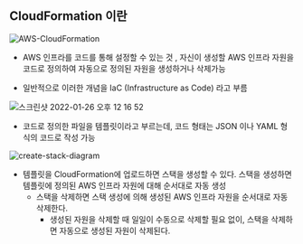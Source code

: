 ## CloudFormation 이란

![AWS-CloudFormation](https://user-images.githubusercontent.com/50399804/151097931-3d351791-e4d2-429e-9c8e-b8424bced67d.png)

- AWS 인프라를 코드를 통해 설정할 수 있는 것 , 자신이 생성할 AWS 인프라 자원을 코드로 정의하여 자동으로 정의된 자원을 생성하거나 삭제가능

  

- 일반적으로 이러한 개념을 IaC (Infrastructure as Code) 라고 부름

  

![스크린샷 2022-01-26 오후 12 16 52](https://user-images.githubusercontent.com/50399804/151098209-9c19c668-cba0-495f-a5ae-a35abc8f961d.png)

- 코드로 정의한 파일을 템플릿이라고 부르는데, 코드 형태는 JSON 이나 YAML 형식의 코드로 작성 가능



![create-stack-diagram](https://user-images.githubusercontent.com/50399804/151097936-ffa40905-5b39-441f-9b04-1e8612dc1160.png)

- 템플릿을 CloudFormation에 업로드하면 스택을 생성할 수 있다. 스택을 생성하면 템플릿에 정의된 AWS 인프라 자원에 대해 순서대로 자동 생성
  - 스택을 삭제하면 스택 생성에 의해 생성된 AWS 인프라 자원을 순서대로 자동 삭제한다.
    - 생성된 자원을 삭제할 때 일일이 수동으로 삭제할 필요 없이, 스택을 삭제하면 자동으로 생성된 자원이 삭제된다.

